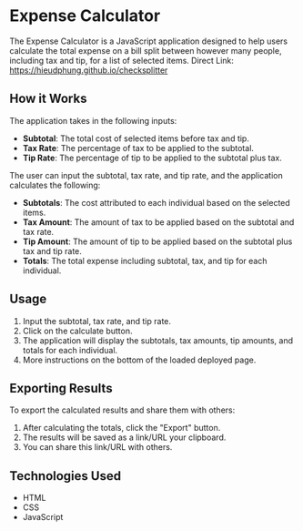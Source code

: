 # Expense Calculator

The Expense Calculator is a JavaScript application designed to help users calculate the total expense on a bill split between however many people, including tax and tip, for a list of selected items. Direct Link: https://hieudphung.github.io/checksplitter 

## How it Works

The application takes in the following inputs:

- **Subtotal**: The total cost of selected items before tax and tip.
- **Tax Rate**: The percentage of tax to be applied to the subtotal.
- **Tip Rate**: The percentage of tip to be applied to the subtotal plus tax.

The user can input the subtotal, tax rate, and tip rate, and the application calculates the following:

- **Subtotals**: The cost attributed to each individual based on the selected items.
- **Tax Amount**: The amount of tax to be applied based on the subtotal and tax rate.
- **Tip Amount**: The amount of tip to be applied based on the subtotal plus tax and tip rate.
- **Totals**: The total expense including subtotal, tax, and tip for each individual.

## Usage

1. Input the subtotal, tax rate, and tip rate.
2. Click on the calculate button.
3. The application will display the subtotals, tax amounts, tip amounts, and totals for each individual.
4. More instructions on the bottom of the loaded deployed page.

## Exporting Results

To export the calculated results and share them with others:

1. After calculating the totals, click the "Export" button.
2. The results will be saved as a link/URL your clipboard.
3. You can share this link/URL with others.

## Technologies Used

- HTML
- CSS
- JavaScript
